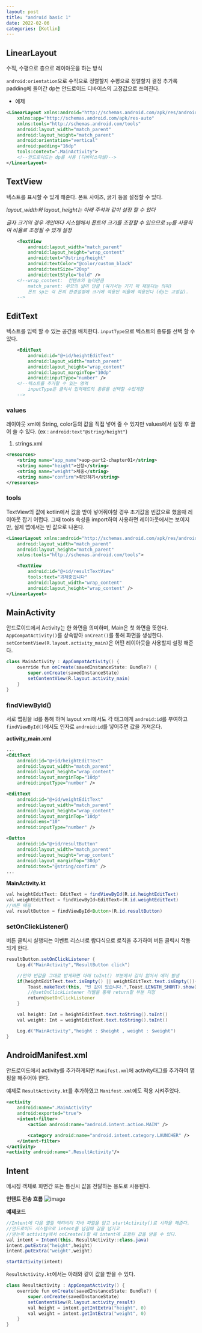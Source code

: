 ```yaml
---
layout: post
title: "android basic 1"
date: 2022-02-06
categories: [Kotlin]
---
```


## LinearLayout

수직, 수평으로 층으로 레이아웃을 하는 방식

`android:orientation`으로 수직으로 정렬할지 수평으로 정렬할지 결정 추가록 padding에 들어간 dp는 안드로이드 디바이스의 고정값으로 쓰여진다.

- 예제

```xml
<LinearLayout xmlns:android="http://schemas.android.com/apk/res/android"
    xmlns:app="http://schemas.android.com/apk/res-auto"
    xmlns:tools="http://schemas.android.com/tools"
    android:layout_width="match_parent"
    android:layout_height="match_parent"
    android:orientation="vertical"
    android:padding="16dp"
    tools:context=".MainActivity">
    <!--안드로이드는 dp를 사용 (디바이스픽셀)-->
</LinearLayout>
```

## TextView

텍스트를 표시할 수 있게 해준다. 폰트 사이즈, 굵기 등을 설정할 수 있다.

_layout_width와 layout_height는 아래 주석과 같이 설정 할 수 있다_

_글자 크기의 경우 개인마다 시스템에서 폰트의 크기를 조정할 수 있으므로 `sp`를 사용하여 비율로 조정될 수 있게 설정_

```xml
    <TextView
        android:layout_width="match_parent"
        android:layout_height="wrap_content"
        android:text="@string/height"
        android:textColor="@color/custom_black"
        android:textSize="20sp"
        android:textStyle="bold" />
    <!--wrap_content:  컨텐츠의 높이만큼
        match_parent: 부모의 넓이 만큼 (여기서는 기기 꽉 채운다는 의미)
        폰트 sp는 각 폰의 환경설정에 크기에 적용된 비율에 적용된다 (dp는 고정값).
    -->
```

## EditText

텍스트를 입력 할 수 있는 공간을 배치한다. `inputType`으로 텍스트의 종류를 선택 할 수 있다.

```xml
    <EditText
        android:id="@+id/heightEditText"
        android:layout_width="match_parent"
        android:layout_height="wrap_content"
        android:layout_marginTop="10dp"
        android:inputType="number" />
    <!--텍스트를 추가할 수 있는 영역
        inputType은 클릭시 입력패드의 종류를 선택할 수있게함
    -->
```

### values

레이아웃 xml에 String, color등의 값을 직접 넣어 줄 수 있지만 values에서 설정 후 끌어 쓸 수 있다. (ex : `android:text"@string/height"`)

1. strings.xml

```xml
<resources>
    <string name="app_name">aop-part2-chapter01</string>
    <string name="height">신장</string>
    <string name="weight">체중</string>
    <string name="confirm">확인하기</string>
</resources>
```

### tools

TextView의 값에 kotlin에서 값을 받아 넣어줘야할 경우 초기값을 빈값으로 했을때 레이아웃 잡기 어렵다. 그때 tools 속성을 import하여 사용하면 레이아웃에서는 보이지만, 실제 앱에서는 빈 값으로 나온다.

```xml
<LinearLayout xmlns:android="http://schemas.android.com/apk/res/android"
    android:layout_width="match_parent"
    android:layout_height="match_parent"
    xmlns:tools="http://schemas.android.com/tools">

    <TextView
        android:id="@+id/resultTextView"
        tools:text="과체중입니다"
        android:layout_width="wrap_content"
        android:layout_height="wrap_content" />
</LinearLayout>
```

## MainActivity

안드로이드에서 Activity는 한 화면을 의미하며, Main은 첫 화면을 뜻한다. `AppCompatActivity()`를 상속받아 `onCreat()`를 통해 화면을 생성한다. `setContentView(R.layout.activity_main)`은 어떤 레이아웃을 사용할지 설정 해준다.

```java
class MainActivity : AppCompatActivity() {
    override fun onCreate(savedInstanceState: Bundle?) {
        super.onCreate(savedInstanceState)
        setContentView(R.layout.activity_main)
    }
}
```

### findViewById()

서로 맵핑을 id를 통해 하며 layout xml에서도 각 태그에게 `android:id`를 부여하고 `findViewById()`에서도 인자로 `android:id`를 넣어주면 값을 가져온다.

**activity_main.xml**

```xml
...
<EditText
    android:id="@+id/heightEditText"
    android:layout_width="match_parent"
    android:layout_height="wrap_content"
    android:layout_marginTop="10dp"
    android:inputType="number" />

<EditText
    android:id="@+id/weightEditText"
    android:layout_width="match_parent"
    android:layout_height="wrap_content"
    android:layout_marginTop="10dp"
    android:ems="10"
    android:inputType="number" />

<Button
    android:id="@+id/resultButton"
    android:layout_width="match_parent"
    android:layout_height="wrap_content"
    android:layout_marginTop="30dp"
    android:text="@string/confirm" />
...
```

**MainActivity.kt**

```java
val heightEditText: EditText = findViewById(R.id.heightEditText)
val weightEditText = findViewById<EditText>(R.id.weightEditText)
//버튼 매핑
val resultButton = findViewById<Button>(R.id.resultButton)
```

### setOnClickListener()

버튼 클릭시 실행되는 이벤트 리스너로 람다식으로 로직을 추가하여 버튼 클릭시 작동 되게 한다.

```java
resultButton.setOnClickListener {
    Log.d("MainActivity","ResultButton click")

    //만약 빈값을 그대로 받게되면 아래 toInt() 부분에서 값이 없어서 에러 발생
    if(heightEditText.text.isEmpty() || weightEditText.text.isEmpty()){
        Toast.makeText(this, "빈 값이 있습니다.",Toast.LENGTH_SHORT).show()
        //@setOnClickListener 라벨을 통해 return할 부분 지정
        return@setOnClickListener
    }

    val height: Int = heightEditText.text.toString().toInt()
    val weight: Int = weightEditText.text.toString().toInt()

    Log.d("MainActivity","height : $height , weight : $weight")
}
```

## AndroidManifest.xml

안드로이드에서 activity를 추가하게되면 `Manifest.xml`에 activity태그를 추가하여 맵핑을 해주어야 한다.

예제로 `ResultActivity.kt`를 추가하였고 `Manifest.xml`에도 적용 시켜주었다.

```xml
<activity
    android:name=".MainActivity"
    android:exported="true">
    <intent-filter>
        <action android:name="android.intent.action.MAIN" />

        <category android:name="android.intent.category.LAUNCHER" />
    </intent-filter>
</activity>
<activity android:name=".ResultActivity"/>
```

## Intent

메시징 객체로 화면간 또는 통신시 값을 전달하는 용도로 사용된다.

**인텐트 전송 흐름**
![image](https://user-images.githubusercontent.com/65350890/152677124-1d9a3d77-3170-47b7-ba33-4ef3ff51d60c.png)

**예제코드**

```java
//Intent에 다음 열릴 엑티비티 자바 파일을 담고 startActivity()로 시작을 해준다.
//안드로이드 시스템으로 intent를 넘길때 값을 넘기고
//받는쪽 activity에서 onCreate()할 때 intent에 포함된 값을 받을 수 있다.
val intent = Intent(this, ResultActivity::class.java)
intent.putExtra("height",height)
intent.putExtra("weight",weight)

startActivity(intent)
```

`ResultActivity.kt`에서는 아래와 같이 값을 받을 수 있다.

```java
class ResultActivity : AppCompatActivity() {
    override fun onCreate(savedInstanceState: Bundle?) {
        super.onCreate(savedInstanceState)
        setContentView(R.layout.activity_result)
        val height = intent.getIntExtra("height", 0)
        val weight = intent.getIntExtra("weight", 0)
    }
}
```
